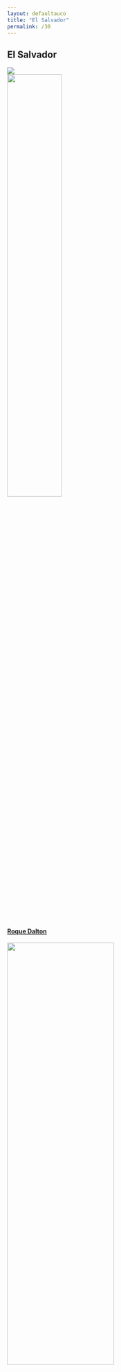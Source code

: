 ```yaml
---
layout: defaultauco
title: "El Salvador"
permalink: /30
---
```

<div class="container-0">
    <div class="container-title">
        <span class="country"><h2>El Salvador</h2></span>
        <div class="photo-co">
          <img src="https://www.worldatlas.com/r/w960-q80/upload/72/42/c3/sv-01.jpg" >
    </div>
</div>
<!-- partial:index.partial.html -->
<div class="container">
  <div class="timeline clearfix">
  <div class="vertical-line">

  <div id="post-1" class="vesti-col timeline-post">
   <div class="vesti-content-wrapper">
     <div class="photo">
       <img src="https://images.gr-assets.com/authors/1226050545p5/130632.jpg" width="50%" height="50%">
       <div class="vesti-date-wrapper">
         <div class="vesti-date">
         </div>
       </div>
     </div>
     <div class="vesti-desc">
       <a class="desc-a" href="#">
         <h4><a href="/rdalton">Roque Dalton</a></h4>
       </a>
     </div>
   </div>
 </div>

 <div id="post-2" class="vesti-col timeline-post">
   <div class="vesti-content-wrapper">
     <div class="photo">
       <img src="https://t4.ftcdn.net/jpg/03/40/12/49/360_F_340124934_bz3pQTLrdFpH92ekknuaTHy8JuXgG7fi.jpg" width="70%" height="50%">
       <div class="vesti-date-wrapper">
         <div class="vesti-date">
         </div>
       </div>
     </div>
     <div class="vesti-desc">
       <a class="desc-a" href="#">
         <h4><a href="/cmmarias">Claudia M. Milian Arias</a></h4>
       </a>
     </div>
   </div>
 </div>
   
<!-- partial -->
